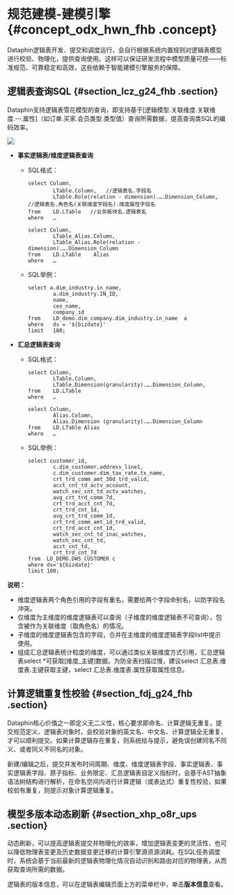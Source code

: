 # 规范建模-建模引擎 {#concept_odx_hwn_fhb .concept}

Dataphin逻辑表开发、提交和调度运行，会自行根据系统内置规则对逻辑表模型进行校验、物理化，提供查询使用。这样可以保证研发流程中模型质量可控——标准规范、可靠稳定和高效，这些依赖于智能建模引擎服务的保障。

## 逻辑表查询SQL {#section_lcz_g24_fhb .section}

Dataphin支持逻辑表雪花模型的查询，即支持基于\[逻辑模型.关联维度.关联维度.**···**.属性\]（如订单.买家.会员类型.类型值）查询所需数据，提高查询类SQL的编码效率。

![](http://static-aliyun-doc.oss-cn-hangzhou.aliyuncs.com/assets/img/149950/155736906441707_zh-CN.png)

-   **事实逻辑表/维度逻辑表查询** 
    -   SQL格式：

        ```
        select Column,
                LTable.Column,   //逻辑表名.字段名
                LTable.Role(relation - dimension).….Dimension_Column,   //逻辑表名.角色名(关联维度字段名).维度属性字段名
        from    LD.LTable   //业务板块名.逻辑表名 
        where   …
        ```

        ```
        select Column,
                LTable_Alias.Column,
                LTable_Alias.Role(relation - dimension).….Dimension_Column
        from    LD.LTable    Alias
        where   …
        ```

    -   SQL举例：

        ```
        select a.dim_industry.in_name,
                a.dim_industry.IN_ID,
                name,
                ceo_name,
                company_id
        from    LD_demo.dim_company.dim_industry.in_name  a
        where   ds = '${bizdate}'
        limit   100;
        ```

-   **汇总逻辑表查询** 
    -   SQL格式：

        ```
        select Column,
                LTable.Column,
                LTable.Dimension(granularity).….Dimension_Column,
        from    LD.LTable
        where   …
        ```

        ```
        select Column,
                Alias.Column,
                Alias.Dimension (granularity).….Dimension_Column
        from    LD.LTable Alias
        where   …
        ```

    -   SQL举例：

        ```
        select customer_id,
                c.dim_customer.address_line1,
                c.dim_customer.dim_tax_rate.tx_name,
                crt_trd_comm_amt_30d_trd_valid,
                acct_cnt_td_actv_account,
                watch_sec_cnt_td_actv_watches,
                avg_crt_trd_comm_7d,
                crt_trd_acct_cnt_7d,
                crt_trd_cnt_1d,
                avg_crt_trd_comm_1d,
                crt_trd_comm_amt_1d_trd_valid,
                crt_trd_acct_cnt_1d,
                watch_sec_cnt_td_inac_watches,
                watch_sec_cnt_td,
                acct_cnt_td,
                crt_trd_cnt_7d
        from  LD_DEMO.DWS_CUSTOMER c
        where ds='${bizdate}'
        limit 100;
        ```


**说明：** 

-   维度逻辑表两个角色引用的字段有重名，需要给两个字段命别名，以防字段名冲突。
-   仅维度为主维度的维度逻辑表可以查询（子维度的维度逻辑表不可查询），包含被作为关联维度（取角色名）的情况。
-   子维度的维度逻辑表包含的字段，合并在主维度的维度逻辑表字段list中提示使用。
-   组成汇总逻辑表统计粒度的维度，可以通过类似关联维度方式引用，汇总逻辑表select \*可获取\[维度\_主键\]数据。为防全表扫描过慢，建议select 汇总表.维度表.主键获取主键，select 汇总表.维度表.属性获取属性信息。

## 计算逻辑重复性校验 {#section_fdj_g24_fhb .section}

Dataphin核心价值之一即定义无二义性，核心要求即命名、计算逻辑无重复。提交规范定义、逻辑表对象时，会校验对象的英文名、中文名、计算逻辑全无重复，才可以顺利提交。如果计算逻辑存在重复，则系统给与提示，避免误创建同名不同义、或者同义不同名的对象。

新建/编辑之后，提交并发布时间周期、维度、维度逻辑表字段、事实逻辑表、事实逻辑表字段、原子指标、业务限定、汇总逻辑表自定义指标时，会基于AST抽象语法树结构进行解析，在命名空间内进行计算逻辑（或表达式）重复性校验，如果校验有重复，则提示对象计算逻辑重复。

## 模型多版本动态刷新 {#section_xhp_o8r_ups .section}

动态刷新，可以提高逻辑表提交并物理化的效率，增加逻辑表变更的灵活性，也可以降低物理表变更及历史数据变更迁移的计算引擎源资源消耗。在SQL任务调度时，系统会基于当前最新的逻辑表物理化情况自动识别和路由对应的物理表，从而获取查询所需的数据。

逻辑表的版本信息，可以在逻辑表编辑页面上方的菜单栏中，单击**版本信息**查看。

